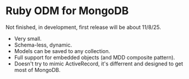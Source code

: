 # Ruby ODM for MongoDB

Not finished, in development, first release will be about 11/8/25.

- Very small.
- Schema-less, dynamic.
- Models can be saved to any collection.
- Full support for embedded objects (and MDD composite pattern).
- Doesn't try to mimic ActiveRecord, it's differrent and designed to get most of MongoDB.